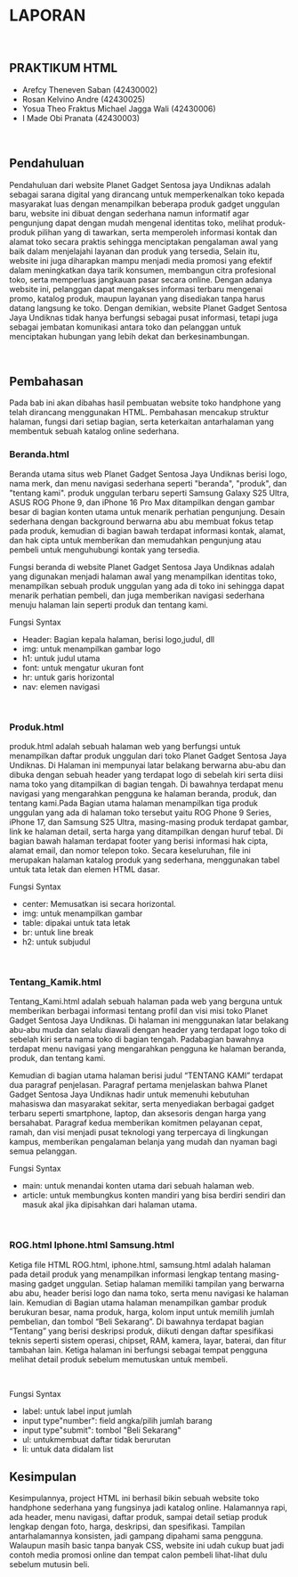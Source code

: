 <h1>LAPORAN</h1> <br>

<h2>PRAKTIKUM HTML</h2>
<ul>
  <li>Arefcy Theneven Saban (42430002) </li>
  <li>Rosan Kelvino Andre (42430025) </li>
  <li>Yosua Theo Fraktus Michael Jagga Wali (42430006) </li>
  <li>I Made Obi Pranata (42430003)</li>
</ul>
<br> 

<h2> Pendahuluan</h2>
<p>Pendahuluan dari website Planet Gadget Sentosa jaya Undiknas adalah sebagai sarana digital yang dirancang untuk memperkenalkan toko kepada masyarakat luas dengan menampilkan beberapa produk gadget unggulan baru, website ini dibuat dengan sederhana namun informatif agar pengunjung dapat dengan mudah mengenal identitas toko, melihat produk-produk pilihan yang di tawarkan, serta memperoleh informasi kontak dan alamat toko secara praktis sehingga menciptakan pengalaman awal yang baik dalam menjelajahi layanan dan produk yang tersedia, Selain itu, website ini juga diharapkan mampu menjadi media promosi yang efektif dalam meningkatkan daya tarik konsumen, membangun citra profesional toko, serta memperluas jangkauan pasar secara online. Dengan adanya website ini, pelanggan dapat mengakses informasi terbaru mengenai promo, katalog produk, maupun layanan yang disediakan tanpa harus datang langsung ke toko. Dengan demikian, website Planet Gadget Sentosa Jaya Undiknas tidak hanya berfungsi sebagai pusat informasi, tetapi juga sebagai jembatan komunikasi antara toko dan pelanggan untuk menciptakan hubungan yang lebih dekat dan berkesinambungan.<p> 
<br> 

<h2> Pembahasan </h2>
<p> Pada bab ini akan dibahas hasil pembuatan website toko handphone yang telah dirancang menggunakan HTML. Pembahasan mencakup struktur halaman, fungsi dari setiap bagian, serta keterkaitan antarhalaman yang membentuk sebuah katalog online sederhana. </p>


<h3>Beranda.html</h3>
<p>Beranda utama situs web Planet Gadget Sentosa Jaya Undiknas berisi logo, nama merk, dan menu navigasi sederhana seperti "beranda", "produk", dan "tentang kami". produk unggulan terbaru seperti Samsung Galaxy S25 Ultra, ASUS ROG Phone 9, dan iPhone 16 Pro Max ditampilkan dengan gambar besar di bagian konten utama untuk menarik perhatian pengunjung. Desain sederhana dengan background berwarna abu abu membuat fokus tetap pada produk, kemudian di bagian bawah terdapat informasi kontak, alamat, dan hak cipta untuk memberikan dan memudahkan pengunjung atau pembeli untuk menguhubungi kontak yang tersedia.
<p>Fungsi beranda di website Planet Gadget Sentosa Jaya Undiknas adalah yang digunakan menjadi halaman awal yang menampilkan identitas toko, menampilkan sebuah produk unggulan yang ada di toko ini sehingga dapat menarik perhatian pembeli, dan juga memberikan navigasi sederhana menuju halaman lain seperti produk dan tentang kami.</p>

<p>Fungsi Syntax</p>
<ul>
  <li>Header: Bagian kepala halaman, berisi logo,judul, dll</li>
  <li>img: untuk menampilkan gambar logo</li>
  <li>h1: untuk judul utama</li>
  <li>font: untuk mengatur ukuran font</li>
  <li>hr: untuk garis horizontal</li>
  <li>nav: elemen navigasi</li>
  
</ul>
<br>



<h3>Produk.html</h3>
<p>produk.html adalah sebuah halaman web yang berfungsi untuk menampilkan daftar produk unggulan dari toko Planet Gadget Sentosa Jaya Undiknas. Di Halaman ini mempunyai latar belakang berwarna abu-abu dan dibuka dengan sebuah header yang terdapat logo di sebelah kiri serta diisi nama toko yang ditampilkan di bagian tengah. Di bawahnya terdapat menu navigasi yang mengarahkan pengguna ke halaman beranda, produk, dan tentang kami.Pada Bagian utama halaman menampilkan tiga produk unggulan yang ada di halaman toko tersebut yaitu ROG Phone 9 Series, iPhone 17, dan Samsung S25 Ultra, masing-masing produk terdapat gambar, link ke halaman detail, serta harga yang ditampilkan dengan huruf tebal. Di bagian bawah halaman terdapat footer yang berisi informasi hak cipta, alamat email, dan nomor telepon toko. Secara keseluruhan, file ini merupakan halaman katalog produk yang sederhana, menggunakan tabel untuk tata letak dan elemen HTML dasar.</p>

<p>Fungsi Syntax</p>
<ul>
  <li>center: Memusatkan isi secara horizontal.</li>
  <li>img: untuk menampilkan gambar</li>
  <li>table: dipakai untuk tata letak</li>
  <li>br: untuk line break</li>
  <li>h2: untuk subjudul</li>  
</ul>
<br>


<h3>Tentang_Kamik.html</h3>
<p> Tentang_Kami.html adalah sebuah halaman pada web yang berguna untuk memberikan berbagai informasi tentang profil dan visi misi toko Planet Gadget Sentosa Jaya Undiknas. Di halaman ini menggunakan latar belakang abu-abu muda dan selalu diawali dengan header yang terdapat logo toko di sebelah kiri serta nama toko di bagian tengah. Padabagian bawahnya terdapat menu navigasi yang mengarahkan pengguna ke halaman beranda, produk, dan tentang kami.

Kemudian di bagian utama halaman berisi judul “TENTANG KAMI” terdapat dua paragraf penjelasan. Paragraf pertama menjelaskan bahwa Planet Gadget Sentosa Jaya Undiknas hadir untuk memenuhi kebutuhan mahasiswa dan masyarakat sekitar, serta menyediakan berbagai gadget terbaru seperti smartphone, laptop, dan aksesoris dengan harga yang bersahabat. Paragraf kedua memberikan komitmen pelayanan cepat, ramah, dan visi menjadi pusat teknologi yang terpercaya di lingkungan kampus, memberikan pengalaman belanja yang mudah dan nyaman bagi semua pelanggan. 
</p>
<p>Fungsi Syntax</p>
<ul>
  <li>main: untuk menandai konten utama dari sebuah halaman web.</li>
  <li>article: untuk membungkus konten mandiri yang bisa berdiri sendiri dan masuk akal jika dipisahkan dari halaman utama.</li>
</ul>
<br>


<h3></h23>ROG.html  Iphone.html  Samsung.html</h3>
<p>Ketiga file HTML ROG.html, iphone.html, samsung.html adalah halaman pada detail produk yang menampilkan informasi lengkap tentang masing-masing gadget unggulan. Setiap halaman memiliki tampilan yang berwarna abu abu, header berisi logo dan nama toko, serta menu navigasi ke halaman lain. Kemudian di Bagian utama halaman menampilkan gambar produk berukuran besar, nama produk, harga, kolom input untuk memilih jumlah pembelian, dan tombol “Beli Sekarang”. Di bawahnya terdapat bagian “Tentang” yang berisi deskripsi produk, diikuti dengan daftar spesifikasi teknis seperti sistem operasi, chipset, RAM, kamera, layar, baterai, dan fitur tambahan lain. Ketiga halaman ini berfungsi sebagai tempat pengguna melihat detail produk sebelum memutuskan untuk membeli.</p> <br>
<p>Fungsi Syntax</p>
<ul>
  <li>label: untuk label input jumlah</li>
  <li>input type"number": field angka/pilih jumlah barang</li>  
  <li>input type"submit": tombol "Beli Sekarang"</li>  
  <li>ul: untukmembuat daftar tidak berurutan</li>
  <li>li: untuk data didalam list</li>  
  
</ul>


<h2>Kesimpulan </h2>
<p> Kesimpulannya, project HTML ini berhasil bikin sebuah website toko handphone sederhana yang fungsinya jadi katalog online. Halamannya rapi, ada header, menu navigasi, daftar produk, sampai detail setiap produk lengkap dengan foto, harga, deskripsi, dan spesifikasi. Tampilan antarhalamannya konsisten, jadi gampang dipahami sama pengguna. Walaupun masih basic tanpa banyak CSS, website ini udah cukup buat jadi contoh media promosi online dan tempat calon pembeli lihat-lihat dulu sebelum mutusin beli.</p>




